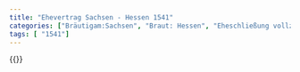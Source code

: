 ```yaml
---
title: "Ehevertrag Sachsen - Hessen 1541"
categories: ["Bräutigam:Sachsen", "Braut: Hessen", "Eheschließung vollzogen?:Ja", "verschiedenkonfessionelle Ehe?:Nein", "Dynastie Bräutigam:Wettin (Albertiner)", "Akteur Bräutigam:Wettin (Albertiner)", "Akteur Braut:Hessen (Kassel)", "Textbezug?:ja", "Ständisch?:nein", "Ratifikation?:ja", "Sonstiges?:ja", "Bräutigam:Sachsen", "Braut: Hessen"]
tags: [ "1541"]
---
```

<!--more-->
{{<v92>}}
